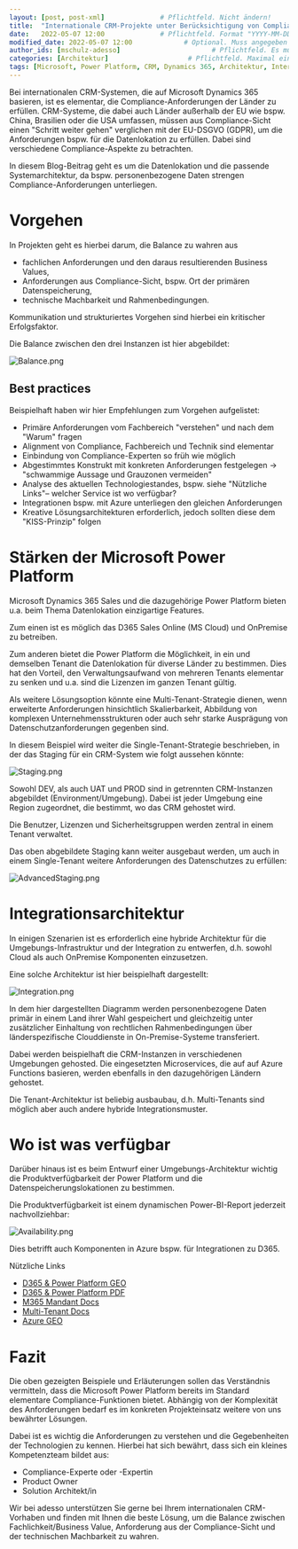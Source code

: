 ```yaml
---
layout: [post, post-xml]              # Pflichtfeld. Nicht ändern!
title:  "Internationale CRM-Projekte unter Berücksichtigung von Compliance"         # Pflichtfeld. Bitte einen Titel für den Blog Post angeben.
date:   2022-05-07 12:00              # Pflichtfeld. Format "YYYY-MM-DD HH:MM". Muss für Veröffentlichung in der Vergangenheit liegen. (Für Preview egal)
modified_date: 2022-05-07 12:00             # Optional. Muss angegeben werden, wenn eine bestehende Datei geändert wird.
author_ids: [mschulz-adesso]                       # Pflichtfeld. Es muss in der "authors.yml" einen Eintrag mit diesem Namen geben.
categories: [Architektur]                    # Pflichtfeld. Maximal eine der angegebenen Kategorien verwenden.
tags: [Microsoft, Power Platform, CRM, Dynamics 365, Architektur, International, GDPR, Datenlokation, Compliance]         # Bitte auf Großschreibung achten.
---
```


Bei internationalen CRM-Systemen, die auf Microsoft Dynamics 365 basieren, ist es elementar, die Compliance-Anforderungen der Länder zu erfüllen. 
CRM-Systeme, die dabei auch Länder außerhalb der EU wie bspw. China, Brasilien oder die USA umfassen, müssen aus Compliance-Sicht einen "Schritt weiter gehen" verglichen mit der EU-DSGVO (GDPR), um die Anforderungen bspw. für die Datenlokation zu erfüllen.
Dabei sind verschiedene Compliance-Aspekte zu betrachten. 

In diesem Blog-Beitrag geht es um die Datenlokation und die passende Systemarchitektur, da bspw. personenbezogene Daten strengen Compliance-Anforderungen unterliegen.


# Vorgehen

In Projekten geht es hierbei darum, die Balance zu wahren aus 
* fachlichen Anforderungen und den daraus resultierenden Business Values,
* Anforderungen aus Compliance-Sicht, bspw. Ort der primären Datenspeicherung,
* technische Machbarkeit und Rahmenbedingungen.

Kommunikation und strukturiertes Vorgehen sind hierbei ein kritischer Erfolgsfaktor.

Die Balance zwischen den drei Instanzen ist hier abgebildet:

![Balance.png](/assets/images/posts/Internationale-CRM-Projekte-unter-Beruecksichtigung-von-Compliance/Balance.png)

## Best practices

Beispielhaft haben wir hier Empfehlungen zum Vorgehen aufgelistet:

* Primäre Anforderungen vom Fachbereich "verstehen" und nach dem "Warum" fragen
* Alignment von Compliance, Fachbereich und Technik sind elementar
* Einbindung von Compliance-Experten so früh wie möglich
* Abgestimmtes Konstrukt mit konkreten Anforderungen festgelegen -> "schwammige Aussage und Grauzonen vermeiden"
* Analyse des aktuellen Technologiestandes, bspw. siehe "Nützliche Links"– welcher Service ist wo verfügbar?
* Integrationen bspw. mit Azure unterliegen den gleichen Anforderungen
* Kreative Lösungsarchitekturen erforderlich, jedoch sollten diese dem "KISS-Prinzip" folgen


# Stärken der Microsoft Power Platform

Microsoft Dynamics 365 Sales und die dazugehörige Power Platform bieten u.a. beim Thema Datenlokation einzigartige Features.

Zum einen ist es möglich das D365 Sales Online (MS Cloud) und OnPremise zu betreiben.
 
Zum anderen bietet die Power Platform die Möglichkeit, in ein und demselben Tenant die Datenlokation für diverse Länder zu bestimmen. Dies hat den Vorteil, den Verwaltungsaufwand von mehreren Tenants elementar zu senken und u.a. sind die Lizenzen im ganzen Tenant gültig.

Als weitere Lösungsoption könnte eine Multi-Tenant-Strategie dienen, wenn erweiterte Anforderungen hinsichtlich Skalierbarkeit, Abbildung von komplexen Unternehmensstrukturen oder auch sehr starke Ausprägung von Datenschutzanforderungen gegenben sind.


In diesem Beispiel wird weiter die Single-Tenant-Strategie beschrieben, in der das Staging für ein CRM-System wie folgt aussehen könnte:

![Staging.png](/assets/images/posts/Internationale-CRM-Projekte-unter-Beruecksichtigung-von-Compliance/Staging.png)

Sowohl DEV, als auch UAT und PROD sind in getrennten CRM-Instanzen abgebildet (Environment/Umgebung). 
Dabei ist jeder Umgebung eine Region zugeordnet, die bestimmt, wo das CRM gehostet wird.

Die Benutzer, Lizenzen und Sicherheitsgruppen werden zentral in einem Tenant verwaltet.


Das oben abgebildete Staging kann weiter ausgebaut werden, um auch in einem Single-Tenant weitere Anforderungen des Datenschutzes zu erfüllen:

![AdvancedStaging.png](/assets/images/posts/Internationale-CRM-Projekte-unter-Beruecksichtigung-von-Compliance/AdvancedStaging.png)

# Integrationsarchitektur

In einigen Szenarien ist es erforderlich eine hybride Architektur für die Umgebungs-Infrastruktur und der Integration zu entwerfen, d.h. sowohl Cloud als auch OnPremise Komponenten einzusetzen.

Eine solche Architektur ist hier beispielhaft dargestellt:

![Integration.png](/assets/images/posts/Internationale-CRM-Projekte-unter-Beruecksichtigung-von-Compliance/Integration.png)

In dem hier dargestellten Diagramm werden personenbezogene Daten primär in einem Land ihrer Wahl gespeichert und gleichzeitig unter zusätzlicher Einhaltung von rechtlichen Rahmenbedingungen über länderspezifische Clouddienste in On-Premise-Systeme transferiert.

Dabei werden beispielhaft die CRM-Instanzen in verschiedenen Umgebungen gehosted. 
Die eingesetzten Microservices, die auf auf Azure Functions basieren, werden ebenfalls in den dazugehörigen Ländern gehostet.

Die Tenant-Architektur ist beliebig ausbaubau, d.h. Multi-Tenants sind möglich aber auch andere hybride Integrationsmuster.

# Wo ist was verfügbar

Darüber hinaus ist es beim Entwurf einer Umgebungs-Architektur wichtig die Produktverfügbarkeit der Power Platform und die Datenspeicherungslokationen zu bestimmen.

Die Produktverfügbarkeit ist einem dynamischen Power-BI-Report jederzeit nachvollziehbar:

![Availability.png](/assets/images/posts/Internationale-CRM-Projekte-unter-Beruecksichtigung-von-Compliance/Availability.png)

Dies betrifft auch Komponenten in Azure bspw. für Integrationen zu D365.

Nützliche Links
* [D365 & Power Platform GEO](https://dynamics.microsoft.com/de-de/availability-reports/georeport/)
* [D365 & Power Platform PDF](https://aka.ms/dynamics_365_international_availability_deck) 
* [M365 Mandant Docs](https://docs.microsoft.com/de-de/microsoft-365/enterprise/o365-data-locations?view=o365-worldwide)
* [Multi-Tenant Docs](https://docs.microsoft.com/de-de/power-platform/admin/multiple-online-environments-tenants)
* [Azure GEO](https://azure.microsoft.com/de-de/global-infrastructure/geographies/#geographies)


# Fazit

Die oben gezeigten Beispiele und Erläuterungen sollen das Verständnis vermitteln, dass die Microsoft Power Platform bereits im Standard elementare Compliance-Funktionen bietet.
 Abhängig von der Komplexität des Anforderungen bedarf es im konkreten Projekteinsatz weitere von uns bewährter Lösungen.

Dabei ist es wichtig die Anforderungen zu verstehen und die Gegebenheiten der Technologien zu kennen.
Hierbei hat sich bewährt, dass sich ein kleines Kompetenzteam bildet aus:
* Compliance-Experte oder -Expertin
* Product Owner
* Solution Architekt/in

Wir bei adesso unterstützen Sie gerne bei Ihrem internationalen CRM-Vorhaben und finden mit Ihnen die beste Lösung, um die Balance zwischen Fachlichkeit/Business Value, Anforderung aus der Compliance-Sicht und der technischen Machbarkeit zu wahren.